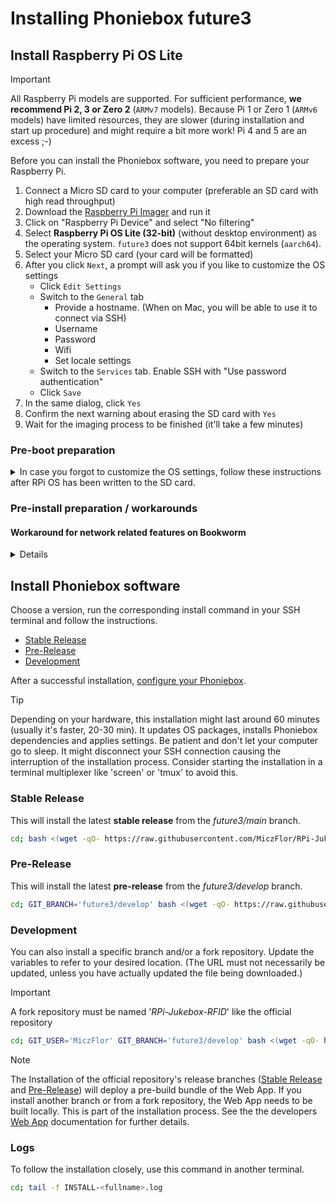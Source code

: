 # Installing Phoniebox future3

## Install Raspberry Pi OS Lite

> [!IMPORTANT]
>  All Raspberry Pi models are supported. For sufficient performance, **we recommend Pi 2, 3 or Zero 2** (`ARMv7` models). Because Pi 1 or Zero 1 (`ARMv6` models) have limited resources, they are slower (during installation and start up procedure) and might require a bit more work! Pi 4 and 5 are an excess ;-)

Before you can install the Phoniebox software, you need to prepare your Raspberry Pi.

1. Connect a Micro SD card to your computer (preferable an SD card with high read throughput)
2. Download the [Raspberry Pi Imager](https://www.raspberrypi.com/software/) and run it
3. Click on "Raspberry Pi Device" and select "No filtering"
4. Select **Raspberry Pi OS Lite (32-bit)** (without desktop environment) as the operating system. `future3` does not support 64bit kernels (`aarch64`).
5. Select your Micro SD card (your card will be formatted)
6. After you click `Next`, a prompt will ask you if you like to customize the OS settings
    * Click `Edit Settings`
    * Switch to the `General` tab
        * Provide a hostname. (When on Mac, you will be able to use it to connect via SSH)
        * Username
        * Password
        * Wifi
        * Set locale settings
    * Switch to the `Services` tab. Enable SSH with "Use password authentication"
    * Click `Save`
7. In the same dialog, click `Yes`
8. Confirm the next warning about erasing the SD card with `Yes`
9. Wait for the imaging process to be finished (it'll take a few minutes)


### Pre-boot preparation
<details>

<summary>In case you forgot to customize the OS settings, follow these instructions after RPi OS has been written to the SD card.</summary>

You will need a terminal, like PuTTY for Windows or the Terminal app for Mac to proceed with the next steps.

1. Open a terminal of your choice.
2. Insert your card again if it has been ejected automatically.
3. Navigate to your SD card e.g., `cd /Volumes/boot` for Mac or `D:` for Windows.
4. Enable SSH by adding a simple file.

    ```bash
    $ touch ssh
    ```

5. Set up your Wifi connection.

    *Mac*

    ```bash
    $ nano wpa_supplicant.conf
    ```

    *Windows*

    ```bash
    D:\> notepad wpa_supplicant.conf
    ```

6. Insert the following content, update your country, Wifi credentials and save the file.

    ```text
    country=DE
    ctrl_interface=DIR=/var/run/wpa_supplicant GROUP=netdev
    update_config=1

    network={
        ssid="network-name"
        psk="network-password"
    }
    ```

7. Eject your SD card and insert it into your Raspberry Pi.
8. Start your Raspberry Pi by attaching a power supply.
9. Login into your Raspberry Pi
   If `raspberrypi.local` does not work, find out your Raspberry Pi's IP address from your router.

</details>

### Pre-install preparation / workarounds

#### Workaround for network related features on Bookworm
<details>
With Bookworm the network settings have changed. Now "NetworkManager" is used instead of "dhcpcd".
This breaks breaks network related features like "Static IP", "Wifi Setup" and "Autohotspot".
Before running the installation, the network config has to be changed via raspi-config, to use the "old" dhcpcd network settings.

> [!IMPORTANT]
> If the settings are changed, your network will reset and Wifi will not be configured, so you lose ssh access via wireless network.
> So make sure you perform the following steps in a local terminal with a connected monitor and keyboard.

Change network config
* run `sudo raspi-config`
* select `6 - Advanced Options`
* select `AA - Network Config`
* select `dhcpcd`

If you need Wifi, add the information now
* select `1 - System Options`
* select `1 - Wireless LAN`
* enter Wifi information
</details>

## Install Phoniebox software

Choose a version, run the corresponding install command in your SSH terminal and follow the instructions.
* [Stable Release](#stable-release)
* [Pre-Release](#pre-release)
* [Development](#development)

After a successful installation, [configure your Phoniebox](configuration.md).

> [!TIP]
> Depending on your hardware, this installation might last around 60 minutes (usually it's faster, 20-30 min). It updates OS packages, installs Phoniebox dependencies and applies settings. Be patient and don't let your computer go to sleep. It might disconnect your SSH connection causing the interruption of the installation process. Consider starting the installation in a terminal multiplexer like 'screen' or 'tmux' to avoid this.

### Stable Release
This will install the latest **stable release** from the *future3/main* branch.

```bash
cd; bash <(wget -qO- https://raw.githubusercontent.com/MiczFlor/RPi-Jukebox-RFID/future3/main/installation/install-jukebox.sh)
```

### Pre-Release
This will install the latest **pre-release** from the *future3/develop* branch.

```bash
cd; GIT_BRANCH='future3/develop' bash <(wget -qO- https://raw.githubusercontent.com/MiczFlor/RPi-Jukebox-RFID/future3/develop/installation/install-jukebox.sh)
```

### Development
You can also install a specific branch and/or a fork repository. Update the variables to refer to your desired location. (The URL must not necessarily be updated, unless you have actually updated the file being downloaded.)

> [!IMPORTANT]
> A fork repository must be named '*RPi-Jukebox-RFID*' like the official repository

```bash
cd; GIT_USER='MiczFlor' GIT_BRANCH='future3/develop' bash <(wget -qO- https://raw.githubusercontent.com/MiczFlor/RPi-Jukebox-RFID/future3/develop/installation/install-jukebox.sh)
```

> [!NOTE]
> The Installation of the official repository's release branches ([Stable Release](#stable-release) and [Pre-Release](#pre-release)) will deploy a pre-build bundle of the Web App.
> If you install another branch or from a fork repository, the Web App needs to be built locally. This is part of the installation process. See the the developers [Web App](../developers/webapp.md) documentation for further details.

### Logs
To follow the installation closely, use this command in another terminal.

```bash
cd; tail -f INSTALL-<fullname>.log
```

